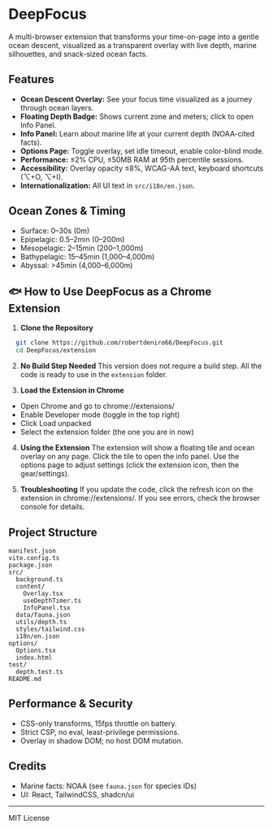 # DeepFocus

A multi-browser extension that transforms your time-on-page into a gentle ocean descent, visualized as a transparent overlay with live depth, marine silhouettes, and snack-sized ocean facts.

## Features
- **Ocean Descent Overlay:** See your focus time visualized as a journey through ocean layers.
- **Floating Depth Badge:** Shows current zone and meters; click to open Info Panel.
- **Info Panel:** Learn about marine life at your current depth (NOAA-cited facts).
- **Options Page:** Toggle overlay, set idle timeout, enable color-blind mode.
- **Performance:** ≤2% CPU, ≤50MB RAM at 95th percentile sessions.
- **Accessibility:** Overlay opacity ≤8%, WCAG-AA text, keyboard shortcuts (⌥+O, ⌥+I).
- **Internationalization:** All UI text in `src/i18n/en.json`.

## Ocean Zones & Timing
- Surface: 0–30s (0m)
- Epipelagic: 0.5–2min (0–200m)
- Mesopelagic: 2–15min (200–1,000m)
- Bathypelagic: 15–45min (1,000–4,000m)
- Abyssal: >45min (4,000–6,000m)

## 🐟 How to Use DeepFocus as a Chrome Extension
1. **Clone the Repository**
 ```sh
   git clone https://github.com/robertdeniro66/DeepFocus.git
   cd DeepFocus/extension
   ```

2. **No Build Step Needed**
This version does not require a build step. All the code is ready to use in the `extension` folder.

4. **Load the Extension in Chrome**
- Open Chrome and go to chrome://extensions/
- Enable Developer mode (toggle in the top right)
- Click Load unpacked
- Select the extension folder (the one you are in now)

4. **Using the Extension**
The extension will show a floating tile and ocean overlay on any page.
Click the tile to open the info panel.
Use the options page to adjust settings (click the extension icon, then the gear/settings).

6. **Troubleshooting**
If you update the code, click the refresh icon on the extension in chrome://extensions/.
If you see errors, check the browser console for details.

## Project Structure
```
manifest.json
vite.config.ts
package.json
src/
  background.ts
  content/
    Overlay.tsx
    useDepthTimer.ts
    InfoPanel.tsx
  data/fauna.json
  utils/depth.ts
  styles/tailwind.css
  i18n/en.json
options/
  Options.tsx
  index.html
test/
  depth.test.ts
README.md
```

## Performance & Security
- CSS-only transforms, 15fps throttle on battery.
- Strict CSP, no eval, least-privilege permissions.
- Overlay in shadow DOM; no host DOM mutation.

## Credits
- Marine facts: NOAA (see `fauna.json` for species IDs)
- UI: React, TailwindCSS, shadcn/ui

---
MIT License 
